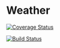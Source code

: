 # Weather

[![Coverage Status](https://coveralls.io/repos/github/ErwanLT/Weather/badge.svg?branch=master)](https://coveralls.io/github/ErwanLT/Weather?branch=master)

[![Build Status](https://travis-ci.org/ErwanLT/Weather.svg?branch=master)](https://travis-ci.org/ErwanLT/Weather)
